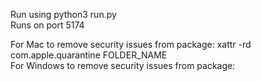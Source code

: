 Run using python3 run.py  
Runs on port 5174

For Mac to remove security issues from package: xattr -rd com.apple.quarantine FOLDER_NAME  
For Windows to remove security issues from package:
